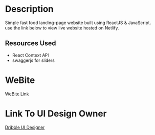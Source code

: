 # Description

Simple fast food landing-page website built using ReactJS & JavaScript. use the link below to view live website hosted on Netlify.

## Resources Used
- React Context API
- swaggerjs for sliders

# WeBite

<p>
  <a href='https://webite.netlify.app/'>WeBite Link</a>
</p>

# Link To UI Design Owner

<p>
  <a href='https://dribbble.com/shots/15785732-Restaurant-Landing-Page-Bites?utm_source=Clipboard_Shot&utm_campaign=suhayelahmednasim&utm_content=Restaurant%20Landing%20Page%20-%20Bites&utm_medium=Social_Share&utm_source=Clipboard_Shot&utm_campaign=suhayelahmednasim&utm_content=Restaurant%20Landing%20Page%20-%20Bites&utm_medium=Social_Share'>Dribble UI Designer</a>
</p>
